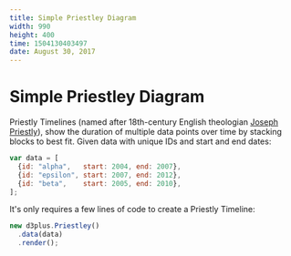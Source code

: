 ```yaml
---
title: Simple Priestley Diagram
width: 990
height: 400
time: 1504130403497
date: August 30, 2017
---
```


# Simple Priestley Diagram

Priestly Timelines (named after 18th-century English theologian [Joseph Priestly](https://en.wikipedia.org/wiki/Joseph_Priestley)), show the duration of multiple data points over time by stacking blocks to best fit. Given data with unique IDs and start and end dates:

```js
var data = [
  {id: "alpha",   start: 2004, end: 2007},
  {id: "epsilon", start: 2007, end: 2012},
  {id: "beta",    start: 2005, end: 2010},
];
```

It's only requires a few lines of code to create a Priestly Timeline:

```js
new d3plus.Priestley()
  .data(data)
  .render();
```
